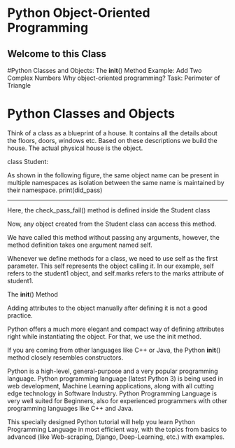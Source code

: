 # Python Object-Oriented Programming
## Welcome to this Class



#Python Classes and Objects:
The __init__() Method
Example: Add Two Complex Numbers
Why object-oriented programming?
Task: Perimeter of Triangle

# Python Classes and Objects
Think of a class as a blueprint of a house. It contains all the details about the floors, doors, windows etc. Based on these descriptions we build the house. The actual physical house is the object.

class Student:



As shown in the following figure, the same object name can be present in multiple namespaces as isolation between the same name is maintained by their namespace.
print(did_pass)

------------------------------------------

Here, the check_pass_fail() method is defined inside the Student class

Now, any object created from the Student class can access this method.

We have called this method without passing any arguments, however, the method definition takes one argument named self.

Whenever we define methods for a class, we need to use self as the first parameter. This self represents the object calling it. In our example, self refers to the student1 object, and self.marks refers to the marks attribute of student1.


The __init__() Method

Adding attributes to the object manually after defining it is not a good practice.

Python offers a much more elegant and compact way of defining attributes right while instantiating the object. For that, we use the init method.

If you are coming from other languages like C++ or Java, the Python __init__() method closely resembles constructors.



Python is a high-level, general-purpose and a very popular programming language. Python programming language (latest Python 3) is being used in web development, Machine Learning applications, along with all cutting edge technology in Software Industry. Python Programming Language is very well suited for Beginners, also for experienced programmers with other programming languages like C++ and Java.


This specially designed Python tutorial will help you learn Python Programming Language in most efficient way, with the topics from basics to advanced (like Web-scraping, Django, Deep-Learning, etc.) with examples.


